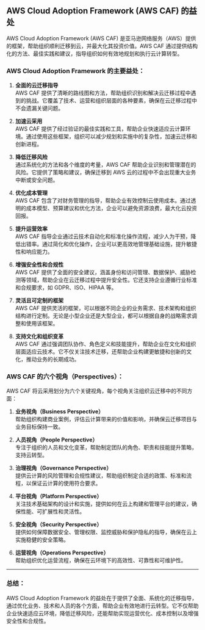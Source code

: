 ## AWS Cloud Adoption Framework (AWS CAF) 的益处

AWS Cloud Adoption Framework (AWS CAF) 是亚马逊网络服务（AWS）提供的框架，帮助组织顺利迁移到云，并最大化其投资价值。AWS CAF 通过提供结构化的方法、最佳实践和建议，指导组织如何有效地规划和执行云计算转型。

### AWS Cloud Adoption Framework 的主要益处：

1. **全面的云迁移指导**  
   AWS CAF 提供了清晰的路线图和方法，帮助组织识别和解决云迁移过程中遇到的挑战。它覆盖了技术、运营和组织层面的各种要素，确保在云迁移过程中不会遗漏关键问题。

2. **加速云采用**  
   AWS CAF 提供了经过验证的最佳实践和工具，帮助企业快速适应云计算环境。通过使用这些框架，组织可以减少规划和实施中的复杂性，加速云迁移和创新进程。

3. **降低迁移风险**  
   通过系统化的方法和各个维度的考量，AWS CAF 帮助企业识别和管理潜在的风险。它提供了策略和建议，确保迁移到 AWS 云的过程中不会出现重大业务中断或安全问题。

4. **优化成本管理**  
   AWS CAF 包含了对财务管理的指导，帮助企业有效控制云使用成本。通过透明的成本模型、预算建议和优化方法，企业可以避免资源浪费，最大化云投资回报。

5. **提升运营效率**  
   AWS CAF 指导企业通过云技术自动化和标准化操作流程，减少人为干预，降低出错率。通过简化和优化操作，企业可以更高效地管理基础设施，提升敏捷性和响应能力。

6. **增强安全性和合规性**  
   AWS CAF 提供了全面的安全建议，涵盖身份和访问管理、数据保护、威胁检测等领域，帮助企业在云迁移过程中提升安全性。它还支持企业遵循行业标准和合规要求，如 GDPR、ISO、HIPAA 等。

7. **灵活且可定制的框架**  
   AWS CAF 提供灵活的框架，可以根据不同企业的业务需求、技术架构和组织结构进行定制。无论是小型企业还是大型企业，都可以根据自身的战略需求调整和使用该框架。

8. **支持文化和组织变革**  
   AWS CAF 通过强调团队协作、角色定义和技能提升，帮助企业在文化和组织层面适应云技术。它不仅关注技术迁移，还帮助企业构建更敏捷和创新的文化，推动业务的长期成功。

### AWS CAF 的六个视角（Perspectives）：

AWS CAF 将云采用划分为六个关键视角，每个视角关注组织云迁移中的不同方面：

1. **业务视角（Business Perspective）**  
   帮助组织构建商业案例，评估云计算带来的价值和影响，并确保云迁移项目与业务目标保持一致。

2. **人员视角（People Perspective）**  
   专注于组织的人员和文化变革，帮助制定团队的角色、职责和技能提升策略，支持云转型。

3. **治理视角（Governance Perspective）**  
   提供云计算的风险管理和合规性建议，帮助组织制定合适的政策、标准和流程，以保证云计算的使用符合要求。

4. **平台视角（Platform Perspective）**  
   关注技术基础架构的设计和实施，提供如何在云上构建和管理平台的建议，确保性能、可扩展性和灵活性。

5. **安全视角（Security Perspective）**  
   提供如何保障数据安全、管理权限、监控威胁和保护隐私的指导，确保在云上实施稳健的安全策略。

6. **运营视角（Operations Perspective）**  
   帮助组织优化运营流程，确保在云环境下的高效性、可靠性和可维护性。

---

### 总结：
AWS Cloud Adoption Framework 的益处在于提供了全面、系统化的迁移指导，通过优化业务、技术和人员的各个方面，帮助企业有效地进行云转型。它不仅帮助企业快速适应云环境，降低迁移风险，还能帮助实现运营优化、成本控制以及增强安全性和合规性。